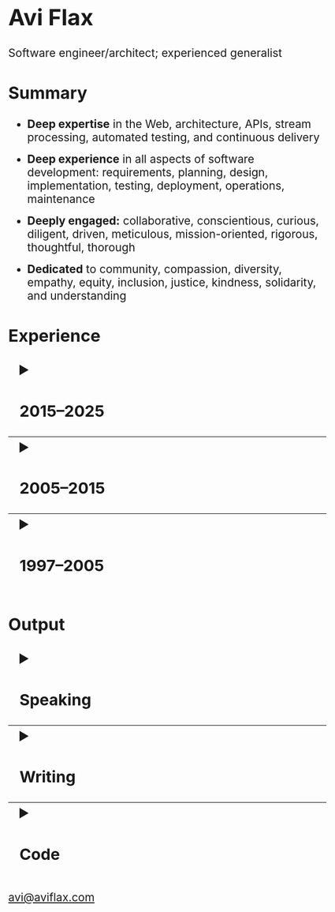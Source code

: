 <style>
  html, body {
      max-width: 8in;
      font-size: 17pt;
      margin-left: 1rem;
  }

  details {
    summary {
      margin-left: 1rem;
      font-size: 1.2rem;
      cursor: pointer;
    }

    summary::marker {
        font-size: 120%;
    }

    & > *:not(summary) {
        margin-left: 2.5rem;
    }
  }

  details + details {
      border-top: 1px solid black;
  }

  li:not(:last-child) {
    margin-bottom: 0.75rem;
  }

  li > ul,
  li > ol {
    margin-top: 0.75rem;
  }

  h4 > em {
      margin-left: 0.5rem;
      font-weight: normal;
  }
</style>

# Avi Flax

<span id="tagline">Software engineer/architect; experienced generalist</span>


## Summary

* **Deep expertise** in the Web, architecture, APIs, stream processing, automated testing, and
  continuous delivery
* **Deep experience** in all aspects of software development: requirements, planning, design,
  implementation, testing, deployment, operations, maintenance
* **Deeply engaged:** collaborative, conscientious, curious, diligent, driven, meticulous,
  mission-oriented, rigorous, thoughtful, thorough
* **Dedicated** to community, compassion, diversity, empathy, equity, inclusion, justice, kindness,
  solidarity, and understanding


## Experience

<details>
    <summary><h3>2015–2025</h3></summary>

#### Omne *Chief Software Architect, 2024–2025*

* Built and refined the team and its strategy, processes, and culture
* Designed and built a pre-alpha [ERP] system with a focus on manufacturing customers
* Tech: PostgreSQL, C#, Playwright, GitHub Actions, Kafka, Azure Cloud

#### Trudy *Principal Software Engineer, 2023–2024*

* Designed, implemented, and maintained:
  * An internal prompt engineering tool for rapidly testing many variations of LLM invocations
  * A pre-alpha <abbr title="Software as a Service">SaaS</abbr> product to enable non-experts to
    craft, test, and use LLM prompts with multiple LLM providers
* Tech: JavaScript, Google Apps Script, Google Workspace APIs, PostgreSQL, Python, Django, Clojure

#### Latacora *Staff Software Engineer, 2022–2023*

* Designed, implemented, and maintained:
  * A system that manages access to many AWS accounts via AWS SSO and [Pulumi]
  * A system for deploying multiple tools to many AWS accounts via Pulumi
  * A custom database for crucial business data &amp; CLI tools for integrating the DB with tools
    such as [Fibery] and JIRA
* Tech: Clojure, AWS, Pulumi, GitHub Actions

#### Modern Energy *Senior Director of Technology, 2020–2021*

* Helped bootstrap a new Retail Energy Provider (REP) in Texas' ERCOT market
* Automated wholesale energy trades for a few different markets via [APX MarketSuite]
* Helped bootstrap a new HVAC optimization startup by integrating with [InfiSense] and [MelRok]
* Tech: Clojure, Kafka, Airflow, Python, Google Workspace APIs, Pulumi

#### Funding Circle *Principal Software Engineer, 2017–2020*

* 🔜
* 🔜
* Tech: Clojure, Ruby, Kafka, GitHub Actions

#### Park Assist *Principal Software Architect, 2016–2017*

* 🔜
* 🔜
* Tech: Ruby, JRuby, Kafka, SQL Server

</details>

<details>
    <summary><h3>2005–2015</h3></summary>

#### Timehop *2015*

* Refactored a critical and complex system into a loosely-coupled stream-based system using Kinesis
  and Go ([slides])
* Designed and implemented:
  * A sophisticated integration with Twilio for SMS-based signup
  * A tool for quickly processing billions of records
* Tech: 🔜

#### Thinkful *2014*

* Designed and implemented an event-driven system to automate Stripe subscription management

#### SFX *2013–2014*

* 🔜
* 🔜
* 🔜
* Tech: 🔜

#### Arc90 *2005–2013*

* 🔜
* 🔜
* 🔜
* Tech: 🔜

</details>

<details>
    <summary><h3>1997–2005</h3></summary>

#### ADP *2001–2004*

* Refactored, enhanced, and maintained a sophisticated application for producing custom financial
  documents for on-demand printing

#### register.com *2001*

<!-- TODO: compress down to a single bullet -->
* Team lead position for large high-traffic auction site
* Responsibilities included designing, implementing, and maintaining features; reengineering site
  technology and architecture
* Created new internal tools and development procedures

#### RewardsPlus *2000*

* Maintained and enhanced a large-scale online employee benefits enrollment system for diverse
  clients with diverse needs

#### Words In Progress *1998–2000*

* Developed requirements and specifications for high traffic websites directly with clients; crafted
  application architecture and database design

#### Ideal Computer Strategies *1998*

* Worked with teams of designers, coders, and project managers to concurrently develop and deploy
  client websites with basic dynamic features

#### PCC Internet Design *1997–1998*

* Founded and managed a small Web design shop in Baltimore, MD providing full-service Web design
  and development to small businesses in the area

</details>

## Output

<details>
    <summary><h3>Speaking</h3></summary>

* 2020: <a href="https://www.youtube.com/watch?v=3i-C7qbRGGQ">Set your data free with model-based architecture diagramming</a> at <a href="https://www.writethedocs.org/conf/">Write the Docs (Portland) 2020</a>
* 2019:
  * <a href="http://2019.clojure-conj.org/speaker-avi-flax/">(Architecture) Diagrams as Data</a> at Clojure/conj (<a href="https://youtu.be/HmHOYkTVxIg">video</a>
* 2018:
  * <a href="https://www.youtube.com/watch?v=Vl4KFEJwPPQ">Concurrency via Communication — Large and Small</a> at the Bay Area Clojure Meetup (hosted by Funding Circle)
  * <a href="https://www.youtube.com/watch?v=5JpcDKooaIQ">Large Nested JSON with Spec: A Comedy of Errors</a> at the Bay Area Clojure Meetup (hosted by Funding Circle)
  * <a href="https://youtu.be/eqfSifXaXnw">Specifying Other People’s Data Structures with Spec: an Experience Report</a> at Clojure/nyc
* 2014:
  * <a href="https://www.youtube.com/watch?v=HGpDHBzErkg">The impedance mismatch of Web Microframeworks</a> at PyGrunn 2014 (hosted by Paylogic, a subsidiary of SFX)

</details>

<details>
    <summary><h3>Writing</h3></summary>

🔜

</details>

<details>
    <summary><h3>Code</h3></summary>

🔜

</details>

<div id="email">

[avi@aviflax.com](mailto:avi@aviflax.com)

</div>



[APX MarketSuite]: https://apx.com/power-scheduling-energy-accounting-services/
[ERP]: https://en.wikipedia.org/wiki/Enterprise_resource_planning
[Fibery]: https://fibery.io
[InfiSense]: https://www.infisense.com
[MelRok]: https://melrok.com
[Pulumi]: https://www.pulumi.com/
[slides]: https://speakerdeck.com/aviflax/stream-data-processing-with-kinesis-and-go-at-timehop
